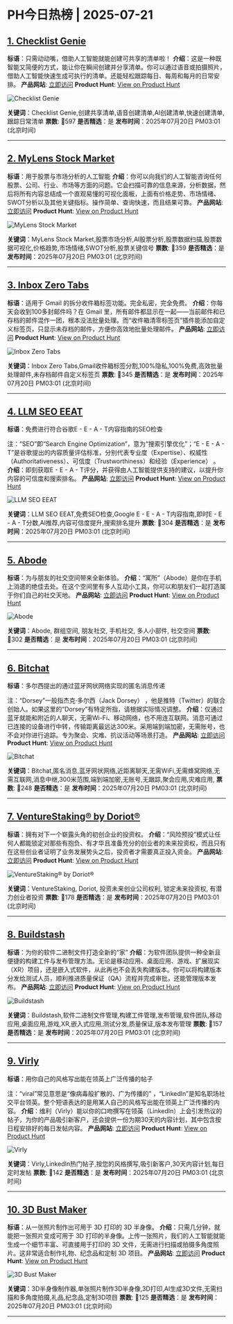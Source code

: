 # PH今日热榜 | 2025-07-21

## [1. Checklist Genie](https://www.producthunt.com/products/checklist-genie?utm_campaign=producthunt-api&utm_medium=api-v2&utm_source=Application%3A+dev+%28ID%3A+189358%29)
**标语**：只需动动嘴，借助人工智能就能创建可共享的清单啦！
**介绍**：这是一种既智能又简便的方式，能让你在瞬间创建并分享清单。你可以通过语音或拍摄照片，借助人工智能快速生成可执行的清单。还能轻松跟踪每日、每周和每月的日常安排。
**产品网站**: [立即访问](https://www.producthunt.com/r/O3MXXYQMJIPYLU?utm_campaign=producthunt-api&utm_medium=api-v2&utm_source=Application%3A+dev+%28ID%3A+189358%29)
**Product Hunt**: [View on Product Hunt](https://www.producthunt.com/products/checklist-genie?utm_campaign=producthunt-api&utm_medium=api-v2&utm_source=Application%3A+dev+%28ID%3A+189358%29)

![Checklist Genie](https://ph-files.imgix.net/beba9d5a-f890-4c74-af08-d360aef15501.jpeg?auto=format)

**关键词**：Checklist Genie,创建共享清单,语音创建清单,AI创建清单,快速创建清单,跟踪日常清单
**票数**: 🔺597
**是否精选**：是
**发布时间**：2025年07月20日 PM03:01 (北京时间)

---

## [2. MyLens Stock Market](https://www.producthunt.com/products/mylens-stock-market?utm_campaign=producthunt-api&utm_medium=api-v2&utm_source=Application%3A+dev+%28ID%3A+189358%29)
**标语**：用于股票与市场分析的人工智能
**介绍**：你可以向我们的人工智能咨询任何股票、公司、行业、市场等方面的问题。它会扫描可靠的信息来源，分析数据，然后将所有内容总结成一个直观易懂的可视化面板，上面有价格走势、市场情绪、SWOT分析以及其他关键指标。操作简单、查询快速，而且结果可靠。
**产品网站**: [立即访问](https://www.producthunt.com/r/YJ3AN4ESIN5OWW?utm_campaign=producthunt-api&utm_medium=api-v2&utm_source=Application%3A+dev+%28ID%3A+189358%29)
**Product Hunt**: [View on Product Hunt](https://www.producthunt.com/products/mylens-stock-market?utm_campaign=producthunt-api&utm_medium=api-v2&utm_source=Application%3A+dev+%28ID%3A+189358%29)

![MyLens Stock Market](https://ph-files.imgix.net/376c724f-9641-40da-a754-42998760ac91.png?auto=format)

**关键词**：MyLens Stock Market,股票市场分析,AI股票分析,股票数据扫描,股票数据可视化,价格趋势,市场情绪,SWOT分析,股票关键信号
**票数**: 🔺359
**是否精选**：是
**发布时间**：2025年07月20日 PM03:01 (北京时间)

---

## [3. Inbox Zero Tabs](https://www.producthunt.com/products/inbox-zero-tabs?utm_campaign=producthunt-api&utm_medium=api-v2&utm_source=Application%3A+dev+%28ID%3A+189358%29)
**标语**：适用于 Gmail 的拆分收件箱标签功能。完全私密，完全免费。
**介绍**：你每天会收到100多封邮件吗？在 Gmail 里，所有邮件都显示在一起——当前邮件和已存档的邮件混作一团，根本没法批量处理。而“收件箱清零标签页”插件能添加自定义标签页，只显示未存档的邮件，方便你高效地批量处理邮件。
**产品网站**: [立即访问](https://www.producthunt.com/r/WAUWA57DBUJGV4?utm_campaign=producthunt-api&utm_medium=api-v2&utm_source=Application%3A+dev+%28ID%3A+189358%29)
**Product Hunt**: [View on Product Hunt](https://www.producthunt.com/products/inbox-zero-tabs?utm_campaign=producthunt-api&utm_medium=api-v2&utm_source=Application%3A+dev+%28ID%3A+189358%29)

![Inbox Zero Tabs](https://ph-files.imgix.net/74332c44-5ba2-4c45-a01d-7e6da25a9413.png?auto=format)

**关键词**：Inbox Zero Tabs,Gmail收件箱标签分割,100%隐私,100%免费,高效批量处理邮件,未存档邮件自定义标签页
**票数**: 🔺345
**是否精选**：是
**发布时间**：2025年07月20日 PM03:01 (北京时间)

---

## [4. LLM SEO EEAT](https://www.producthunt.com/products/llm-seo-eeat?utm_campaign=producthunt-api&utm_medium=api-v2&utm_source=Application%3A+dev+%28ID%3A+189358%29)
**标语**：免费进行符合谷歌E - E - A - T内容指南的SEO检查

注：“SEO”即“Search Engine Optimization”，意为“搜索引擎优化”；“E - E - A - T”是谷歌提出的内容质量评估标准，分别代表专业度（Expertise）、权威性（Authoritativeness）、可信度（Trustworthiness）和经验（Experience） 。
**介绍**：即刻获取E - E - A - T评分，并获得由人工智能提供支持的建议，以提升你内容的可信度和搜索排名。
**产品网站**: [立即访问](https://www.producthunt.com/r/XXXRIFNJZV5WLK?utm_campaign=producthunt-api&utm_medium=api-v2&utm_source=Application%3A+dev+%28ID%3A+189358%29)
**Product Hunt**: [View on Product Hunt](https://www.producthunt.com/products/llm-seo-eeat?utm_campaign=producthunt-api&utm_medium=api-v2&utm_source=Application%3A+dev+%28ID%3A+189358%29)

![LLM SEO EEAT](https://ph-files.imgix.net/ed9ed6f4-2b63-4187-92bb-5c2de8fb93f3.png?auto=format)

**关键词**：LLM SEO EEAT,免费SEO检查,Google E - E - A - T内容指南,即时E - E - A - T分数,AI推荐,内容可信度提升,搜索排名提升
**票数**: 🔺304
**是否精选**：是
**发布时间**：2025年07月20日 PM03:01 (北京时间)

---

## [5. Abode](https://www.producthunt.com/products/abode-3?utm_campaign=producthunt-api&utm_medium=api-v2&utm_source=Application%3A+dev+%28ID%3A+189358%29)
**标语**：为与朋友的社交空间带来全新体验。
**介绍**：“寓所”（Abode）是你在手机上消遣的绝佳去处。在这个空间里有多人互动小工具，你可以和朋友们一起打造属于你们自己的社交天地。
**产品网站**: [立即访问](https://www.producthunt.com/r/V22I6PM6SVP6RY?utm_campaign=producthunt-api&utm_medium=api-v2&utm_source=Application%3A+dev+%28ID%3A+189358%29)
**Product Hunt**: [View on Product Hunt](https://www.producthunt.com/products/abode-3?utm_campaign=producthunt-api&utm_medium=api-v2&utm_source=Application%3A+dev+%28ID%3A+189358%29)

![Abode](https://ph-files.imgix.net/5032ee17-bd74-46bc-b5fa-96ebfdf2c98a.png?auto=format)

**关键词**：Abode, 群组空间, 朋友社交, 手机社交, 多人小部件, 社交空间
**票数**: 🔺302
**是否精选**：是
**发布时间**：2025年07月20日 PM03:01 (北京时间)

---

## [6. Bitchat](https://www.producthunt.com/products/bitchat-bluetooth-mesh-chat-by-dorsey?utm_campaign=producthunt-api&utm_medium=api-v2&utm_source=Application%3A+dev+%28ID%3A+189358%29)
**标语**：多尔西提出的通过蓝牙网状网络实现的匿名消息传递

注：“Dorsey”一般指杰克·多尔西（Jack Dorsey） ，他是推特（Twitter）的联合创始人。如果这里的“Dorsey”有特定所指，请根据实际情况调整。
**介绍**：仅通过蓝牙就能和附近的人聊天，无需Wi-Fi、移动网络，也不用连互联网。消息可通过已连接的设备进行中转，传输距离最远达300米。采用端到端加密，无需账号，也不会对你进行追踪。专为聚会、灾难、抗议活动等场景打造。
**产品网站**: [立即访问](https://www.producthunt.com/r/KSJL2463C7PQXU?utm_campaign=producthunt-api&utm_medium=api-v2&utm_source=Application%3A+dev+%28ID%3A+189358%29)
**Product Hunt**: [View on Product Hunt](https://www.producthunt.com/products/bitchat-bluetooth-mesh-chat-by-dorsey?utm_campaign=producthunt-api&utm_medium=api-v2&utm_source=Application%3A+dev+%28ID%3A+189358%29)

![Bitchat](https://ph-files.imgix.net/9575a8b0-beb3-4d8a-9f97-08504e49b072.png?auto=format)

**关键词**：Bitchat,匿名消息,蓝牙网状网络,近距离聊天,无需WiFi,无需蜂窝网络,无需互联网,消息中继,300米范围,端到端加密,无账号,无跟踪,聚会应用,灾难应用,
**票数**: 🔺248
**是否精选**：是
**发布时间**：2025年07月20日 PM03:01 (北京时间)

---

## [7. VentureStaking® by Doriot®](https://www.producthunt.com/products/doriot?utm_campaign=producthunt-api&utm_medium=api-v2&utm_source=Application%3A+dev+%28ID%3A+189358%29)
**标语**：拥有对下一个崭露头角的初创企业的投资权。
**介绍**：“风险预投”模式让任何人都能锁定对那些有抱负、有才华且准备充分的创业者的未来投资权，而且只有在这些创业者证明了业务发展势头之后，投资者才需要真正投入资金。
**产品网站**: [立即访问](https://www.producthunt.com/r/IPYDCEWAGSSCE6?utm_campaign=producthunt-api&utm_medium=api-v2&utm_source=Application%3A+dev+%28ID%3A+189358%29)
**Product Hunt**: [View on Product Hunt](https://www.producthunt.com/products/doriot?utm_campaign=producthunt-api&utm_medium=api-v2&utm_source=Application%3A+dev+%28ID%3A+189358%29)

![VentureStaking® by Doriot®](https://ph-files.imgix.net/c9423880-6c4f-4119-a831-7f46fd6a2908.png?auto=format)

**关键词**：VentureStaking, Doriot, 投资未来创业公司权利, 锁定未来投资权, 有潜力创业者投资
**票数**: 🔺178
**是否精选**：是
**发布时间**：2025年07月20日 PM03:01 (北京时间)

---

## [8. Buildstash](https://www.producthunt.com/products/buildstash?utm_campaign=producthunt-api&utm_medium=api-v2&utm_source=Application%3A+dev+%28ID%3A+189358%29)
**标语**：为你的软件二进制文件打造全新的“家”
**介绍**：为软件团队提供一种全新且便捷的构建工件与发布管理方法。无论是移动应用、桌面应用、游戏、扩展现实（XR）项目，还是嵌入式软件，从此再也不会丢失构建版本。你可以将构建版本分发给测试人员，顺利推进质量保证（QA）流程并完成审批，还能管理版本发布。
**产品网站**: [立即访问](https://www.producthunt.com/r/CF43P2V7UONW3D?utm_campaign=producthunt-api&utm_medium=api-v2&utm_source=Application%3A+dev+%28ID%3A+189358%29)
**Product Hunt**: [View on Product Hunt](https://www.producthunt.com/products/buildstash?utm_campaign=producthunt-api&utm_medium=api-v2&utm_source=Application%3A+dev+%28ID%3A+189358%29)

![Buildstash](https://ph-files.imgix.net/8d168cc7-b778-479b-a965-782ad44e46f6.png?auto=format)

**关键词**：Buildstash,软件二进制文件管理,构建工件管理,发布管理,软件团队,移动应用,桌面应用,游戏,XR,嵌入式应用,测试分发,质量保证,版本发布管理
**票数**: 🔺157
**是否精选**：是
**发布时间**：2025年07月20日 PM03:01 (北京时间)

---

## [9. Virly](https://www.producthunt.com/products/virly?utm_campaign=producthunt-api&utm_medium=api-v2&utm_source=Application%3A+dev+%28ID%3A+189358%29)
**标语**：用你自己的风格写出能在领英上广泛传播的帖子

注：“viral”常见意思是“像病毒般扩散的、广为传播的” ，“LinkedIn”是知名职场社交平台领英。整个短语表达的是用某人自己的风格写出能在领英上广泛传播的内容。
**介绍**：维利（Virly）能以你的口吻撰写在领英（LinkedIn）上会引发热议的帖子，为你的产品吸引新客户，还会提供一份为期30天的内容计划，其中包含按日程安排好的每日发帖内容。
**产品网站**: [立即访问](https://www.producthunt.com/r/LWRDSCZNFVU45R?utm_campaign=producthunt-api&utm_medium=api-v2&utm_source=Application%3A+dev+%28ID%3A+189358%29)
**Product Hunt**: [View on Product Hunt](https://www.producthunt.com/products/virly?utm_campaign=producthunt-api&utm_medium=api-v2&utm_source=Application%3A+dev+%28ID%3A+189358%29)

![Virly](https://ph-files.imgix.net/f7d9d55d-b0c0-4068-9b2f-1630a19c157d.png?auto=format)

**关键词**：Virly,LinkedIn热门帖子,按您的风格撰写,吸引新客户,30天内容计划,每日定时发帖
**票数**: 🔺142
**是否精选**：是
**发布时间**：2025年07月20日 PM03:01 (北京时间)

---

## [10. 3D Bust Maker](https://www.producthunt.com/products/3d-bust-maker?utm_campaign=producthunt-api&utm_medium=api-v2&utm_source=Application%3A+dev+%28ID%3A+189358%29)
**标语**：从一张照片制作出可用于 3D 打印的 3D 半身像。
**介绍**：只需几分钟，就能把一张照片变成可用于 3D 打印的半身像。上传一张照片，我们的人工智能就能生成一个细节丰富、可直接用于打印的 3D 文件，无需进行扫描或拍摄多角度照片。这非常适合制作礼物、纪念品和定制 3D 项目。
**产品网站**: [立即访问](https://www.producthunt.com/r/SRJZEQXY56ASPN?utm_campaign=producthunt-api&utm_medium=api-v2&utm_source=Application%3A+dev+%28ID%3A+189358%29)
**Product Hunt**: [View on Product Hunt](https://www.producthunt.com/products/3d-bust-maker?utm_campaign=producthunt-api&utm_medium=api-v2&utm_source=Application%3A+dev+%28ID%3A+189358%29)

![3D Bust Maker](https://ph-files.imgix.net/8a484a27-3cad-4730-96ca-f9e400a38f34.webp?auto=format)

**关键词**：3D半身像制作器,单张照片制作3D半身像,3D打印,AI生成3D文件,无需扫描和多角度拍摄,礼品,纪念品,定制3D项目
**票数**: 🔺125
**是否精选**：是
**发布时间**：2025年07月20日 PM03:01 (北京时间)

---

